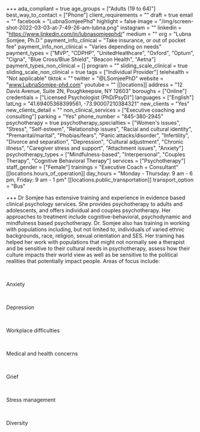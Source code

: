 +++
ada_compliant = true
age_groups = ["Adults (19 to 64)"]
best_way_to_contact = ["Phone"]
client_requirements = ""
draft = true
email = ""
facebook = "LubnaSomjeePhd"
highlight = false
image = "/img/screen-shot-2022-03-03-at-7-49-26-am-lubna.png"
instagram = ""
linkedin = "https://www.linkedin.com/in/lubnasomjeephd/"
medium = ""
org = "Lubna Somjee, Ph.D."
payment_info_clinical = "Take insurance, or out of pocket fee"
payment_info_non_clinical = "Varies depending on needs"
payment_types = ["MVP", "CDPHP", "UnitedHealthcare", "Oxford", "Optum", "Cigna", "Blue Cross/Blue Shield", "Beacon Health", "Aetna"]
payment_types_non_clinical = []
program = ""
sliding_scale_clinical = true
sliding_scale_non_clinical = true
tags = ["Individual Provider"]
telehealth = "Not applicable"
tiktok = ""
twitter = "@LSomjeePhD"
website = "www.LubnaSomjee-phd.com"
youtube = ""
[[locations]]
address = "12 Davis Avenue, Suite 2N, Poughkeepsie, NY 12603"
boroughs = ["Online"]
credentials = ["Licensed Psychologist (PhD/PsyD)"]
languages = ["English"]
latLng = "41.69405368399561, -73.90007210384321"
new_clients = "Yes"
new_clients_detail = ""
non_clinical_services = ["Executive coaching and consulting"]
parking = "Yes"
phone_number = "845-380-2945"
psychotherapy = true
psychotherapy_specialties = ["Women's issues", "Stress", "Self-esteem", "Relationship issues", "Racial and cultural identity", "Premarital/marital", "Phobias/fears", "Panic attacks/disorder", "Infertility", "Divorce and separation", "Depression", "Cultural adjustment", "Chronic illness", "Caregiver stress and support", "Attachment issues", "Anxiety"]
psychotherapy_types = ["Mindfulness-based", "Interpersonal", "Couples Therapy", "Cognitive Behavioral Therapy"]
services = ["Psychotherapy"]
staff_gender = ["Female"]
trainings = "Executive Coach + Consultant"
[[locations.hours_of_operation]]
day_hours = "Monday - Thursday: 9 am - 6 pm,  Friday: 9 am - 1 pm"
[[locations.public_transportation]]
transport_option = "Bus"

+++
Dr Somjee has extensive training and experience in evidence based clinical psychology services. She provides psychotherapy to adults and adolescents, and offers individual and couples psychotherapy. Her approaches to treatment include cognitive-behavioral, psychodynamic and mindfulness based psychotherapy. Dr. Somjee also has training in working with populations including, but not limited to, individuals of varied ethnic backgrounds, race, religion, sexual orientation and SES. Her training has helped her work with populations that might not normally see a therapist and be sensitive to their cultural needs in psychotherapy, assess how their culture impacts their world view as well as be sensitive to the political realities that potentially impact people. Areas of focus include: 

<br>

Anxiety 

<br>

Depression 

<br>

Workplace difficulties 

<br>

Medical and health concerns 

<br>

Grief 

<br>

Stress management 

<br>

Diversity